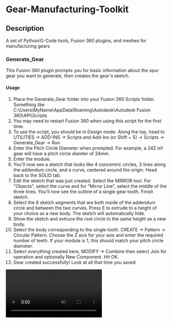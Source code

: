 # Gear-Manufacturing-Toolkit

## Description
A set of Python/G-Code tools, Fusion 360 plugins, and meshes for manufacturing gears

### Generate_Gear

This Fusion 360 plugin prompts you for basic information about the spur gear you want to generate, then creates the gear's sketch.

#### Usage

1. Place the Generate_Gear folder into your Fusion 360 Scripts folder. Something like C:\Users\MyName\AppData\Roaming\Autodesk\Autodesk Fusion 360\API\Scripts
2. You may need to restart Fusion 360 when using this script for the first time.
3. To use the script, you should be in Design mode. Along the top, head to UTILITIES -> ADD-INS -> Scripts and Add-Ins (or Shift + S) -> Scripts -> Generate_Gear -> Run
4. Enter the Pitch Circle Diameter when prompted. For example, a 24Z m1 gear will have a pitch circle diamter of 24mm.
5. Enter the module.
6. You'll now see a sketch that looks like 4 concentric circles, 3 lines along the addendum circle, and a curve, centered around the origin. Head back to the SOLID tab.
7. Edit the sketch that was just created. Select the MIRROR tool. For "Objects", select the curve and for "Mirror Line", select the middle of the three lines. You'll now see the outline of a single gear tooth. Finish sketch.
8. Select the 8 sketch segments that are both inside of the addendum circle and between the two curves. Press E to extrude to a height of your choice as a new body. The sketch will automatically hide.
9. Show the sketch and extruce the root circle to the same height as a new body.
10. Select the body corresponding to the single tooth. CREATE -> Pattern -> Circular Pattern. Choose the Z axis for your axis and enter the required number of teeth. If your module is 1, this should match your pitch circle diameter.
11. Select everything created here, MODIFY -> Combine then select Join for operation and optionally New Component. Hit OK.
12. Gear created successfully! Look at all that time you saved.

<video src='./Generate_Gear_Usage.mp4' width=300/>

### Router Adapter

This is a physical attachment to a standard CNC router, which can hold a gear cutting tool with an inner diameter of 22mm. 

#### Usage

0. Carefully ensure that this adapter will safely meet your requirements and your specific setup. Use at your own risk.
1. You may need to edit the mesh if it can't fit the hole or slot on your gear cutter. The specific cutter that this was tested with is m1 PA20 #4 Z21-25 HSS and can be found here: https://www.amazon.com/gp/product/B07TT62X9Y/ref=ppx_yo_dt_b_search_asin_title?ie=UTF8&th=1
2. You might be able to get away with resin printing the adapter with a strong resin, but you really should use something harder such as steel. The shank is designed for a 1/4" (6.35mm) collet. Don't modify the shank for a smaller size, and at the very least, make the shank from steel. You can buy a solid 1/4" rod and grind it down if needed. This is a potentially dangerous operation and you have no excuse to dodge safety recommendations.
3. To assemble, slide the metal shank into the adapter body, fit the cutter into place, and lock it in place with the nut. Screw the nut in from underneath and screw the shaft in from the side.
4. Inspect the adapter carefully to ensure that it's safe, fits snugly, and is rigid. You're now ready to rumble. For gear cutting software, please refer to gear_cutter_generator.py


### gear_cutter_generator.py

This script generates G Code that cuts gears on a CNC router using a gear cutting adapter. If your router doesn't support gear cutters, please refer to the Router Adapter STL/OBJ included in this repo.

#### Usage

Assumptions:

-You're using a standard CNC router with an adapter that allows for gear cutting, such that the gear cutter face is parallel to the XY plane.

-You're using a 4th axis that rotates parallel to the Y axis and it above the router's table.

-Your stock is cylindrical and running parallel to the Y axis, clamped firmly into the 4th axis chuch with low runout.

-Your stock is on the right side of your router and there's enough room for your safe_x to be on the left side of your stock and allows enough room for your stock to safely rotate.

-Your WCS X=0 is lightly touching the left side of the stock, your WCS Y=0 is closer to Machine Y=0, and your WCS Z=0 is in the center of your stock.

-Your specified cutting length is small enough such that it does not collide with your chuck or tailstock during leadin/out moves.

-You know what you're doing.

-You understand that use of this script and its resulting files is at your own risk.

1. Edit the user values according to your requirements, then run the file to generate the G Code file.
2. When you attach your gear cutting tool, ensure that it's facing a direction that's consistent with your specified CW/CCW spin direction. The teeth should bite into the stock like an end mill, not slide along the blunt outer edge.
3. Perform a test of the G Code file in the air first to ensure that it's functioning as you'd expect.
4. Run the generated G Code file with caution.